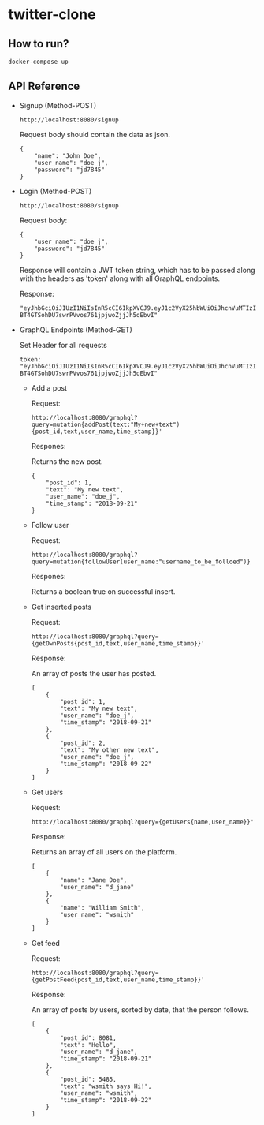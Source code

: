 # twitter-clone

## How to run?

```bash
docker-compose up
```

## API Reference

* Signup (Method-POST)
    ```
    http://localhost:8080/signup
    ```
    Request body should contain the data as json.
    
    ```
    {
        "name": "John Doe",
        "user_name": "doe_j",
        "password": "jd7845"
    }
    ```

* Login (Method-POST)
    ```
    http://localhost:8080/signup
    ```
    Request body:

    ```
    {
	    "user_name": "doe_j",
	    "password": "jd7845"
    }
    ```

    Response will contain a JWT token string, which has to be passed along with the headers as 'token' along with all GraphQL endpoints.

    Response:
    ```
    "eyJhbGciOiJIUzI1NiIsInR5cCI6IkpXVCJ9.eyJ1c2VyX25hbWUiOiJhcnVuMTIzIiwiZXhwIjoxNTM3NTg5MjU2fQ.Yy1O-BT4GTSohDU7swrPVvos761jpjwoZjjJh5qEbvI"
    ```
* GraphQL Endpoints (Method-GET)

    Set Header for all requests

    ```
    token: "eyJhbGciOiJIUzI1NiIsInR5cCI6IkpXVCJ9.eyJ1c2VyX25hbWUiOiJhcnVuMTIzIiwiZXhwIjoxNTM3NTg5MjU2fQ.Yy1O-BT4GTSohDU7swrPVvos761jpjwoZjjJh5qEbvI"
    ```

    * Add a post

        Request:

        ```
        http://localhost:8080/graphql?query=mutation{addPost(text:"My+new+text"){post_id,text,user_name,time_stamp}}'
        ```

        Respones:
        
        Returns the new post.

        ```
        {
            "post_id": 1,
            "text": "My new text",
            "user_name": "doe_j",
            "time_stamp": "2018-09-21"
        }
        ```

    * Follow user

        Request:

        ```
        http://localhost:8080/graphql?query=mutation{followUser(user_name:"username_to_be_folloed")}
        ```
        Respones:
        
        Returns a boolean true on successful insert.

    * Get inserted posts

        Request:

        ```
        http://localhost:8080/graphql?query={getOwnPosts{post_id,text,user_name,time_stamp}}'
        ```
        Response:

        An array of posts the user has posted.

        ```
        [
            {
                "post_id": 1,
                "text": "My new text",
                "user_name": "doe_j",
                "time_stamp": "2018-09-21"
            },
            {
                "post_id": 2,
                "text": "My other new text",
                "user_name": "doe_j",
                "time_stamp": "2018-09-22"
            }
        ]

        ```

    * Get users

        Request:

        ```
        http://localhost:8080/graphql?query={getUsers{name,user_name}}'
        ```
        Response:

        Returns an array of all users on the platform.

        ```
        [
            {
                "name": "Jane Doe",
                "user_name": "d_jane"
            },
            {
                "name": "William Smith",
                "user_name": "wsmith"
            }
        ]

        ```

    * Get feed
    
        Request:

        ```
        http://localhost:8080/graphql?query={getPostFeed{post_id,text,user_name,time_stamp}}'
        ```    

        Response:

        An array of posts by users, sorted by date, that the person follows.

        ```
        [
            {
                "post_id": 8081,
                "text": "Hello",
                "user_name": "d_jane",
                "time_stamp": "2018-09-21"
            },
            {
                "post_id": 5485,
                "text": "wsmith says Hi!",
                "user_name": "wsmith",
                "time_stamp": "2018-09-22"
            }
        ]

        ```